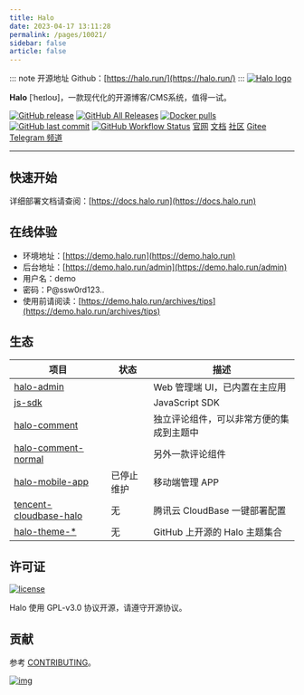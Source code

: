 ```yaml
---
title: Halo
date: 2023-04-17 13:11:28
permalink: /pages/10021/
sidebar: false
article: false
---
```

::: note 开源地址
Github：[https://halo.run/](https://halo.run/)
:::
[![Halo logo](https://halo.run/logo)](https://halo.run/)

**Halo** [ˈheɪloʊ]，一款现代化的开源博客/CMS系统，值得一试。

[![GitHub release](https://img.shields.io/github/release/halo-dev/halo.svg?style=flat-square)](https://github.com/halo-dev/halo/releases) [![GitHub All Releases](https://img.shields.io/github/downloads/halo-dev/halo/total.svg?style=flat-square)](https://github.com/halo-dev/halo/releases) [![Docker pulls](https://img.shields.io/docker/pulls/halohub/halo?style=flat-square)](https://hub.docker.com/r/halohub/halo) [![GitHub last commit](https://img.shields.io/github/last-commit/halo-dev/halo.svg?style=flat-square)](https://github.com/halo-dev/halo/commits) [![GitHub Workflow Status](https://img.shields.io/github/workflow/status/halo-dev/halo/Halo%20CI?style=flat-square)](https://github.com/halo-dev/halo/actions)
[官网](https://halo.run/) [文档](https://docs.halo.run/) [社区](https://bbs.halo.run/) [Gitee](https://gitee.com/halo-dev) [Telegram 频道](https://t.me/halo_dev)

------

## 快速开始

详细部署文档请查阅：[https://docs.halo.run](https://docs.halo.run)

## 在线体验

- 环境地址：[https://demo.halo.run](https://demo.halo.run)
- 后台地址：[https://demo.halo.run/admin](https://demo.halo.run/admin)
- 用户名：demo
- 密码：P@ssw0rd123..
- 使用前请阅读：[https://demo.halo.run/archives/tips](https://demo.halo.run/archives/tips)

## 生态

| 项目                                                         | 状态       | 描述                                     |
| ------------------------------------------------------------ | ---------- | ---------------------------------------- |
| [halo-admin](https://github.com/halo-dev/halo-admin) |            | Web 管理端 UI，已内置在主应用            |
| [js-sdk](https://github.com/halo-dev/js-sdk) |            | JavaScript SDK                           |
| [halo-comment](https://github.com/halo-dev/halo-comment) |            | 独立评论组件，可以非常方便的集成到主题中 |
| [halo-comment-normal](https://github.com/halo-dev/halo-comment-normal) |            | 另外一款评论组件                         |
| [halo-mobile-app](https://github.com/halo-dev/halo-mobile-app) | 已停止维护 | 移动端管理 APP                           |
| [tencent-cloudbase-halo](https://github.com/halo-dev/tencent-cloudbase-halo) | 无         | 腾讯云 CloudBase 一键部署配置            |
| [halo-theme-*](https://github.com/topics/halo-theme) | 无         | GitHub 上开源的 Halo 主题集合            |

## 许可证

[![license](https://img.shields.io/github/license/halo-dev/halo.svg?style=flat-square)](https://github.com/halo-dev/halo/blob/master/LICENSE)

Halo 使用 GPL-v3.0 协议开源，请遵守开源协议。

## 贡献

参考 [CONTRIBUTING](https://github.com/halo-dev/halo/blob/master/CONTRIBUTING.md)。

[![img](https://opencollective.com/halo/contributors.svg?width=890&button=false)](https://github.com/halo-dev/halo/graphs/contributors)